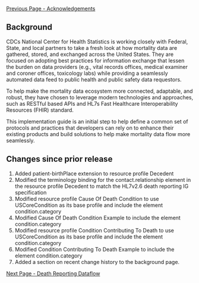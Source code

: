 [Previous Page - Acknowledgements](acknowledgements.html)

## Background

CDCs National Center for Health Statistics is working closely with Federal, State, and local partners to take a fresh look at how mortality data are gathered, stored, and exchanged across the United States. They are focused on adopting best practices for information exchange that lessen the burden on data providers (e.g., vital records offices, medical examiner and coroner offices, toxicology labs) while providing a seamlessly automated data feed to public health and public safety data requestors. 

To help make the mortality data ecosystem more connected, adaptable, and robust, they have chosen to leverage modern technologies and approaches, such as RESTful based APIs and HL7s Fast Healthcare Interoperability Resources (FHIR) standard.

This implementation guide is an initial step to help define a common set of protocols and practices that developers can rely on to enhance their existing products and build solutions to help make mortality data flow more seamlessly.

## Changes since prior release

1. Added patient-birthPlace extension to resource profile Decedent
1. Modified the terminology binding for the contact.relationship element in the resource profile Decedent to match the HL7v2.6 death reporting IG specification
1. Modified resource profile Cause Of Death Condition to use USCoreCondition as its base profile and include the element condition.category
1. Modified Cause Of Death Condition Example to include the element condition.category
1. Modified resource profile Condition Contributing To Death to use USCoreCondition as its base profile and include the element condition.category
1. Modified Condition Contributing To Death Example to include the element condition.category
1. Added a section on recent change history to the background page.

[Next Page - Death Reporting Dataflow](death_reporting_dataflow.html)